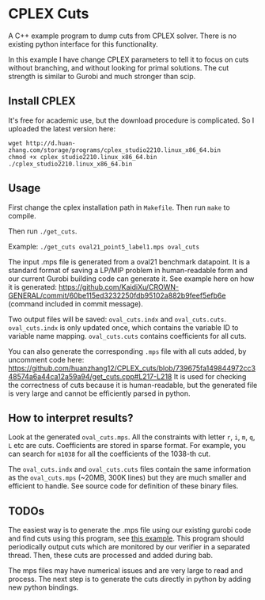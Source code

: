 CPLEX Cuts
===================

A C++ example program to dump cuts from CPLEX solver. There is no existing python interface for this functionality.

In this example I have change CPLEX parameters to tell it to focus on cuts without branching, and without looking for primal solutions. The cut strength is similar to Gurobi and much stronger than scip.

Install CPLEX
-------

It's free for academic use, but the download procedure is complicated. So I uploaded the latest version here:

```
wget http://d.huan-zhang.com/storage/programs/cplex_studio2210.linux_x86_64.bin
chmod +x cplex_studio2210.linux_x86_64.bin
./cplex_studio2210.linux_x86_64.bin
```

Usage
-------

First change the cplex installation path in `Makefile`. Then run `make` to compile.

Then run `./get_cuts`.

Example: `./get_cuts oval21_point5_label1.mps oval_cuts`

The input .mps file is generated from a oval21 benchmark datapoint. It is a standard format of saving a LP/MIP problem in human-readable form and our current Gurobi building code can generate it. See example here on how it is generated: https://github.com/KaidiXu/CROWN-GENERAL/commit/60be115ed3232250fdb95102a882b9feef5efb6e (command included in commit message).

Two output files will be saved: `oval_cuts.indx` and `oval_cuts.cuts`. `oval_cuts.indx` is only updated once, which contains the variable ID to variable name mapping. `oval_cuts.cuts` contains coefficients for all cuts.

You can also generate the corresponding `.mps` file with all cuts added, by uncomment code here: https://github.com/huanzhang12/CPLEX_cuts/blob/739675fa149844972cc348574a6a44ca12a59a94/get_cuts.cpp#L217-L218
It is used for checking the correctness of cuts because it is human-readable, but the generated file is very large and cannot be efficiently parsed in python.


How to interpret results?
-------

Look at the generated `oval_cuts.mps`. All the constraints with letter `r`, `i`, `m`, `q`, `L` etc are cuts.
Coefficients are stored in sparse format. For example, you can search for `m1038` for all the coefficients of the 1038-th cut.

The `oval_cuts.indx` and `oval_cuts.cuts` files contain the same information as the `oval_cuts.mps` (~20MB, 300K lines) but they are much smaller and efficient to handle. See source code for definition of these binary files.

TODOs
-------

The easiest way is to generate the .mps file using our existing gurobi code and
find cuts using this program, see [this example](https://github.com/KaidiXu/CROWN-GENERAL/commit/60be115ed3232250fdb95102a882b9feef5efb6e). 
This program should periodically output cuts
which are monitored by our verifier in a separated thread. Then, these cuts are
processed and added during bab.

The mps files may have numerical issues and are very large to read and process.
The next step is to generate the cuts directly in python by adding new python
bindings.

